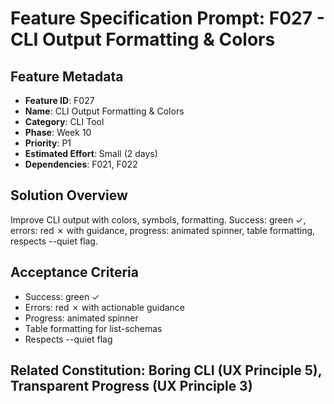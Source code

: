 # Feature Specification Prompt: F027 - CLI Output Formatting & Colors

## Feature Metadata
- **Feature ID**: F027
- **Name**: CLI Output Formatting & Colors
- **Category**: CLI Tool
- **Phase**: Week 10
- **Priority**: P1
- **Estimated Effort**: Small (2 days)
- **Dependencies**: F021, F022

## Solution Overview
Improve CLI output with colors, symbols, formatting. Success: green ✓, errors: red ✗ with guidance, progress: animated spinner, table formatting, respects --quiet flag.

## Acceptance Criteria
- Success: green ✓
- Errors: red ✗ with actionable guidance
- Progress: animated spinner
- Table formatting for list-schemas
- Respects --quiet flag

## Related Constitution: **Boring CLI (UX Principle 5)**, **Transparent Progress (UX Principle 3)**
